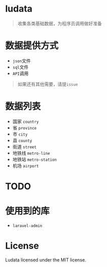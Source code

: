 # ludata

> 收集各类基础数据，为程序员调用做好准备

# 数据提供方式

- `json`文件
- `sql`文件
- `API`调用

> 如果还有其他需要，请提`issue`

# 数据列表

- 国家 `country`
- 省 `province`
- 市 `city`
- 县 `county`
- 街道 `street`
- 地铁线 `metro-line`
- 地铁站 `metro-station`
- 机场 `airport`

# TODO

# 使用到的库

- `laravel-admin`


# License

Ludata licensed under the MIT license.


